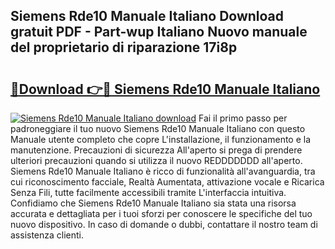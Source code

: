## Siemens Rde10 Manuale Italiano Download gratuit PDF - Part-wup Italiano Nuovo manuale del proprietario di riparazione 17i8p

# <h2><a href="http://dfb9p83.blite.top/?on=Siemens+Rde10+Manuale+Italiano">🔗Download 👉🔴 Siemens Rde10 Manuale Italiano</a></h2>

[![Siemens Rde10 Manuale Italiano download](https://i.imgur.com/lujVjoI.png)](http://dfb9p83.blite.top/?on=Siemens+Rde10+Manuale+Italiano)
Fai il primo passo per padroneggiare il tuo nuovo Siemens Rde10 Manuale Italiano con questo Manuale utente completo che copre L'installazione, il funzionamento e la manutenzione. Precauzioni di sicurezza All'aperto si prega di prendere ulteriori precauzioni quando si utilizza il nuovo REDDDDDDD all'aperto. Siemens Rde10 Manuale Italiano è ricco di funzionalità all'avanguardia, tra cui riconoscimento facciale, Realtà Aumentata, attivazione vocale e Ricarica Senza Fili, tutte facilmente accessibili tramite L'interfaccia intuitiva. Confidiamo che Siemens Rde10 Manuale Italiano sia stata una risorsa accurata e dettagliata per i tuoi sforzi per conoscere le specifiche del tuo nuovo dispositivo. In caso di domande o dubbi, contattare il nostro team di assistenza clienti.
